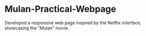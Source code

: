 # Mulan-Practical-Webpage
Developed a responsive web page inspired by the Netflix interface, showcasing the "Mulan" movie.
